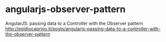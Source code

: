 # angularjs-observer-pattern
AngularJS: passing data to a Controller with the Observer pattern
http://egidiocaprino.it/posts/angularjs-passing-data-to-a-controller-with-the-observer-pattern

